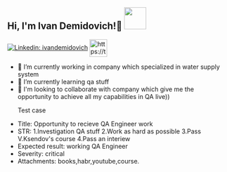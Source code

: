 <h2> Hi, I'm Ivan Demidovich!👋 <img src="https://s.tvurl.co/img/get/6c13aa99-2ee2-4354-b652-ade900a5d3cd/2.png" width="50"></h2>

[![Linkedin: ivandemidovich](https://img.shields.io/badge/-ivandemidovich-blue?style=flat-square&logo=Linkedin&logoColor=white&link=https://www.linkedin.com/in/ivan-demidovich/)](https://www.linkedin.com/in/ivan-demidovich/)
<a href="https://t.me/demdivan" target="blank"><img align="center" src="https://user-images.githubusercontent.com/49933115/139837223-bf23d3a9-4638-4e17-994a-ac8678d5f517.png" alt="https://t.me/demdivan" height="40" width="40" /></a>

- 🔭 I’m currently working in company which specialized in water supply system
- 🌱 I’m currently learning qa stuff
- 👯 I'm looking to collaborate with company which give me the opportunity to achieve all my capabilities in QA live)) 
    <p> Test case </p>
-  Title: Opportunity to recieve QA Engineer work
-  STR: 1.Investigation QA stuff
        2.Work as hard as possible
        3.Pass V.Ksendov's course
        4.Pass an interiew
-  Expected result: working QA Engineer
-  Severity: critical
-  Attachments: books,habr,youtube,course.
 

